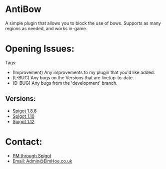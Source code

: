 # AntiBow
A simple plugin that allows you to block the use of bows.
Supports as many regions as needed, and works in-game.

# Opening Issues:
Tags:
* (Improvement) Any improvements to my plugin that you'd like added.
* (L-BUG) Any bugs on the Versions that are live/up-to-date.
* (D-BUG) Any bugs from the 'development' branch.


## Versions:
* [Spigot 1.8.8](https://drive.google.com/open?id=0B-wfHJu6Mm0cU0dLem1vcTc1cHM)
* [Spigot 1.10](https://drive.google.com/open?id=0B-wfHJu6Mm0cVzBRTWhzXzgzWUk)
* [Spigot 1.12](https://www.spigotmc.org/resources/antibow.18925/download?version=175959)

# Contact:
* [PM through Spigot](https://www.spigotmc.org/conversations/add?to=joshyyf)
* [Email: Admin@ElmHoe.co.uk](mailto:Admin@ElmHoe.co.uk)
